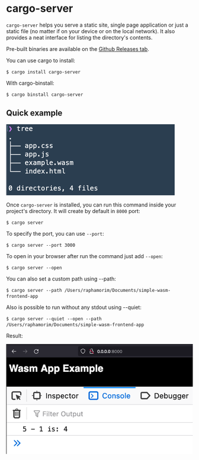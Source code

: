 # cargo-server

`cargo-server` helps you serve a static site, single page application or just a static file (no matter if on your device or on the local network). It also provides a neat interface for listing the directory's contents.

Pre-built binaries are available on the [Github Releases tab](https://github.com/raphamorim/cargo-server/releases).

You can use cargo to install:

```
$ cargo install cargo-server
```

With cargo-binstall:

```sh
$ cargo binstall cargo-server
```

## Quick example

![Tree](resources/tree.png)

Once `cargo-server` is installed, you can run this command inside your project's directory. It will create by default in `8000` port:

```
$ cargo server
```

To specify the port, you can use `--port`:

```
$ cargo server --port 3000
```

To open in your browser after run the command just add `--open`:

```
$ cargo server --open
```

You can also set a custom path using --path:

```
$ cargo server --path /Users/raphamorim/Documents/simple-wasm-frontend-app
```

Also is possible to run without any stdout using --quiet:

```
$ cargo server --quiet --open --path /Users/raphamorim/Documents/simple-wasm-frontend-app
```

Result:

![Demo](resources/demo.png)

